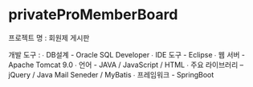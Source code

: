 # privateProMemberBoard
프로젝트 명 : 회원제 게시판

개발 도구 : ∙ DB설계 - Oracle SQL Developer
∙ IDE 도구 - Eclipse
∙ 웹 서버 - Apache Tomcat 9.0
∙ 언어 - JAVA / JavaScript / HTML 
∙ 주요 라이브러리 – jQuery / Java Mail Seneder / MyBatis
∙ 프레임워크 - SpringBoot
